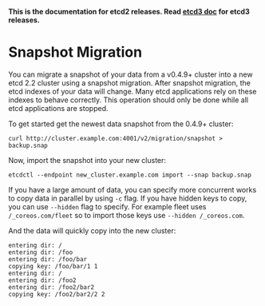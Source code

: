 **This is the documentation for etcd2 releases. Read [etcd3 doc][v3-docs] for etcd3 releases.**

[v3-docs]: ../docs.md#documentation


# Snapshot Migration

You can migrate a snapshot of your data from a v0.4.9+ cluster into a new etcd 2.2 cluster using a snapshot migration. After snapshot migration, the etcd indexes of your data will change. Many etcd applications rely on these indexes to behave correctly. This operation should only be done while all etcd applications are stopped.

To get started get the newest data snapshot from the 0.4.9+ cluster:

```
curl http://cluster.example.com:4001/v2/migration/snapshot > backup.snap
```

Now, import the snapshot into your new cluster:

```
etcdctl --endpoint new_cluster.example.com import --snap backup.snap
```

If you have a large amount of data, you can specify more concurrent works to copy data in parallel by using `-c` flag.
If you have hidden keys to copy, you can use `--hidden` flag to specify. For example fleet uses `/_coreos.com/fleet` so to import those keys use `--hidden /_coreos.com`.

And the data will quickly copy into the new cluster:

```
entering dir: /
entering dir: /foo
entering dir: /foo/bar
copying key: /foo/bar/1 1
entering dir: /
entering dir: /foo2
entering dir: /foo2/bar2
copying key: /foo2/bar2/2 2
```

